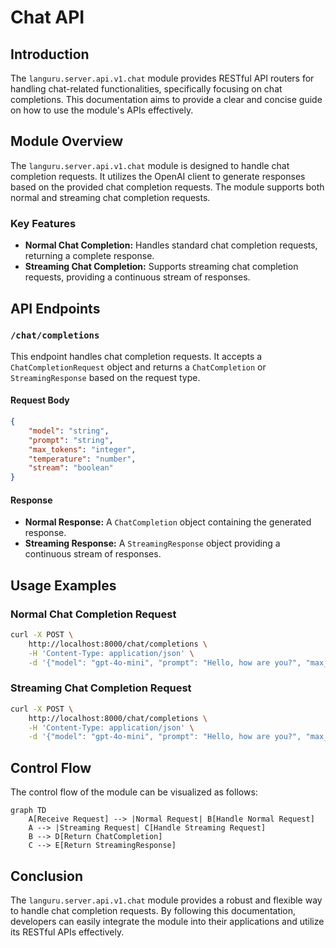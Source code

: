 # Chat API

## Introduction

The `languru.server.api.v1.chat` module provides RESTful API routers for handling chat-related functionalities, specifically focusing on chat completions. This documentation aims to provide a clear and concise guide on how to use the module's APIs effectively.

## Module Overview

The `languru.server.api.v1.chat` module is designed to handle chat completion requests. It utilizes the OpenAI client to generate responses based on the provided chat completion requests. The module supports both normal and streaming chat completion requests.

### Key Features

- **Normal Chat Completion:** Handles standard chat completion requests, returning a complete response.
- **Streaming Chat Completion:** Supports streaming chat completion requests, providing a continuous stream of responses.

## API Endpoints

### `/chat/completions`

This endpoint handles chat completion requests. It accepts a `ChatCompletionRequest` object and returns a `ChatCompletion` or `StreamingResponse` based on the request type.

#### Request Body

```json
{
    "model": "string",
    "prompt": "string",
    "max_tokens": "integer",
    "temperature": "number",
    "stream": "boolean"
}
```

#### Response

- **Normal Response:** A `ChatCompletion` object containing the generated response.
- **Streaming Response:** A `StreamingResponse` object providing a continuous stream of responses.

## Usage Examples

### Normal Chat Completion Request

```bash
curl -X POST \
    http://localhost:8000/chat/completions \
    -H 'Content-Type: application/json' \
    -d '{"model": "gpt-4o-mini", "prompt": "Hello, how are you?", "max_tokens": 100, "temperature": 0.7, "stream": false}'
```

### Streaming Chat Completion Request

```bash
curl -X POST \
    http://localhost:8000/chat/completions \
    -H 'Content-Type: application/json' \
    -d '{"model": "gpt-4o-mini", "prompt": "Hello, how are you?", "max_tokens": 100, "temperature": 0.7, "stream": true}'
```

## Control Flow

The control flow of the module can be visualized as follows:

```mermaid
graph TD
    A[Receive Request] --> |Normal Request| B[Handle Normal Request]
    A --> |Streaming Request| C[Handle Streaming Request]
    B --> D[Return ChatCompletion]
    C --> E[Return StreamingResponse]
```

## Conclusion

The `languru.server.api.v1.chat` module provides a robust and flexible way to handle chat completion requests. By following this documentation, developers can easily integrate the module into their applications and utilize its RESTful APIs effectively.
